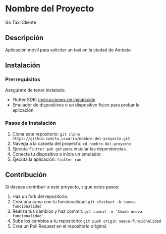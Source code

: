 # Nombre del Proyecto

Go Taxi Cliente

## Descripción

Aplicación móvil para solicitar un taxi en la ciudad de Ambato

## Instalación

### Prerrequisitos

Asegúrate de tener instalado:

- Flutter SDK: [Instrucciones de instalación](https://flutter.dev/docs/get-started/install)
- Emulador de dispositivos o un dispositivo físico para probar la aplicación.

### Pasos de Instalación

1. Clona este repositorio: `git clone https://github.com/tu_usuario/nombre-del-proyecto.git`
2. Navega a la carpeta del proyecto: `cd nombre-del-proyecto`
3. Ejecuta `flutter pub get` para instalar las dependencias.
4. Conecta tu dispositivo o inicia un emulador.
5. Ejecuta la aplicación: `flutter run`

## Contribución

Si deseas contribuir a este proyecto, sigue estos pasos:

1. Haz un fork del repositorio.
2. Crea una rama con tu funcionalidad: `git checkout -b nueva-funcionalidad`
3. Realiza tus cambios y haz commit: `git commit -m 'Añade nueva funcionalidad'`
4. Sube los cambios a tu repositorio: `git push origin nueva-funcionalidad`
5. Crea un Pull Request en el repositorio original.

